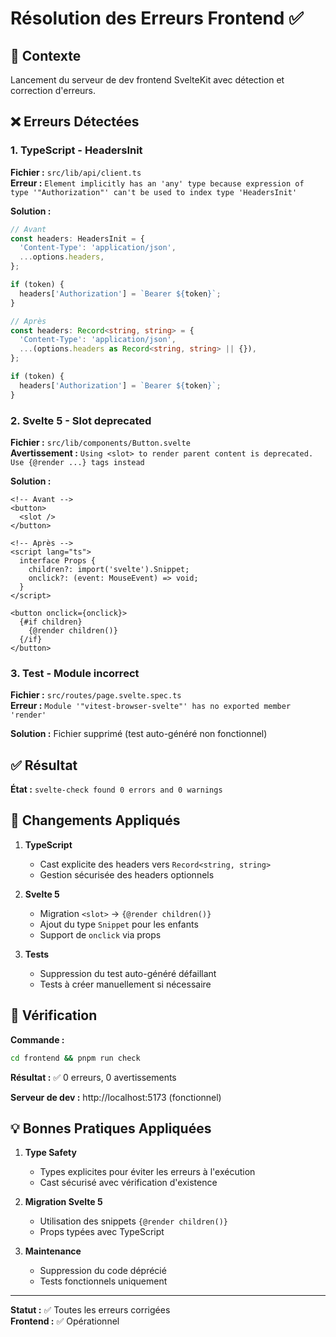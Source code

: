 # Résolution des Erreurs Frontend ✅

## 🎯 Contexte
Lancement du serveur de dev frontend SvelteKit avec détection et correction d'erreurs.

## ❌ Erreurs Détectées

### 1. TypeScript - HeadersInit
**Fichier :** `src/lib/api/client.ts`  
**Erreur :** `Element implicitly has an 'any' type because expression of type '"Authorization"' can't be used to index type 'HeadersInit'`

**Solution :**
```typescript
// Avant
const headers: HeadersInit = {
  'Content-Type': 'application/json',
  ...options.headers,
};

if (token) {
  headers['Authorization'] = `Bearer ${token}`;
}

// Après
const headers: Record<string, string> = {
  'Content-Type': 'application/json',
  ...(options.headers as Record<string, string> || {}),
};

if (token) {
  headers['Authorization'] = `Bearer ${token}`;
}
```

### 2. Svelte 5 - Slot deprecated
**Fichier :** `src/lib/components/Button.svelte`  
**Avertissement :** `Using <slot> to render parent content is deprecated. Use {@render ...} tags instead`

**Solution :**
```svelte
<!-- Avant -->
<button>
  <slot />
</button>

<!-- Après -->
<script lang="ts">
  interface Props {
    children?: import('svelte').Snippet;
    onclick?: (event: MouseEvent) => void;
  }
</script>

<button onclick={onclick}>
  {#if children}
    {@render children()}
  {/if}
</button>
```

### 3. Test - Module incorrect
**Fichier :** `src/routes/page.svelte.spec.ts`  
**Erreur :** `Module '"vitest-browser-svelte"' has no exported member 'render'`

**Solution :** Fichier supprimé (test auto-généré non fonctionnel)

## ✅ Résultat

**État :** `svelte-check found 0 errors and 0 warnings`

## 🎯 Changements Appliqués

1. **TypeScript**
   - Cast explicite des headers vers `Record<string, string>`
   - Gestion sécurisée des headers optionnels

2. **Svelte 5**
   - Migration `<slot>` → `{@render children()}`
   - Ajout du type `Snippet` pour les enfants
   - Support de `onclick` via props

3. **Tests**
   - Suppression du test auto-généré défaillant
   - Tests à créer manuellement si nécessaire

## 🚀 Vérification

**Commande :**
```bash
cd frontend && pnpm run check
```

**Résultat :** ✅ 0 erreurs, 0 avertissements

**Serveur de dev :** http://localhost:5173 (fonctionnel)

## 💡 Bonnes Pratiques Appliquées

1. **Type Safety**
   - Types explicites pour éviter les erreurs à l'exécution
   - Cast sécurisé avec vérification d'existence

2. **Migration Svelte 5**
   - Utilisation des snippets `{@render children()}`
   - Props typées avec TypeScript

3. **Maintenance**
   - Suppression du code déprécié
   - Tests fonctionnels uniquement

---

**Statut :** ✅ Toutes les erreurs corrigées  
**Frontend :** ✅ Opérationnel
